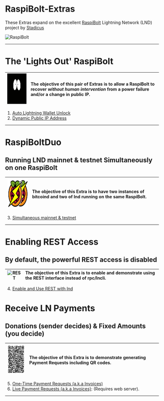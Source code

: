 # RaspiBolt-Extras

These Extras expand on the excellent [RaspiBolt](https://github.com/Stadicus/guides/blob/master/raspibolt/README.md) Lightning Network (LND) project by [Stadicus](https://github.com/Stadicus/)

![RaspiBolt](https://github.com/Stadicus/guides/raw/master/raspibolt/images/00_raspibolt_banner_440.png)

---

# The 'Lights Out' RaspiBolt

|<img src="images/lightsoff.gif" alt="Lights Off" height="100">|The objective of this pair of Extras is to allow a RaspiBolt to recover *without human intervention* from a power failure and/or a change in public IP.|
|---|:--|

1. [Auto Lightning Wallet Unlock](RB_extra_01.md)
1. [Dynamic Public IP Address](RB_extra_02.md)

---

# RaspiBoltDuo
## Running LND mainnet & testnet Simultaneously on one RaspiBolt

|<img src="images/RaspiBoltDuo.png" alt="Simultaneous mainnet & testnet" height="100" width="135">|The objective of this Extra is to have two instances of bitcoind and two of lnd running on the same RaspiBolt.|
|---|:--|

3. [Simultaneous mainnet & testnet](RB_extra_03.md)

---

# Enabling REST Access
## By default, the powerful REST access is disabled
|<img src="images/RBE-REST.jpg" alt="REST">|The objective of this Extra is to enable and demonstrate using the REST interface instead of rpc/lncli.|
|---|:--|



4. [Enable and Use REST with lnd](RB_extra_REST.md)

# Receive LN Payments
## Donations (sender decides) & Fixed Amounts (you decide)
|<img src="images/RBE-04-LN-QR_fixed.png" alt="QR" width="100" height="100">|The objective of this Extra is to demonstrate generating Payment Requests including QR codes.|
|---|:--|
5. [One-Time Payment Requests (a.k.a Invoices)](RB_extra_04.md)
6. [Live Payment Requests (a.k.a Invoices)](RB_extra_05.md): (Requires web server).

---


